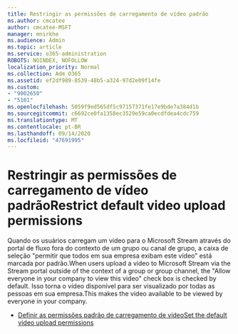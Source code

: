 ```yaml
---
title: Restringir as permissões de carregamento de vídeo padrão
ms.author: cmcatee
author: cmcatee-MSFT
manager: mnirkhe
ms.audience: Admin
ms.topic: article
ms.service: o365-administration
ROBOTS: NOINDEX, NOFOLLOW
localization_priority: Normal
ms.collection: Adm_O365
ms.assetid: ef2df989-8539-48b5-a324-97d2e09f14fe
ms.custom:
- "9002650"
- "5101"
ms.openlocfilehash: 5059f9ed565df5c97157371fe17e9bde7a384d1b
ms.sourcegitcommit: c6692ce0fa1358ec3529e59ca0ecdfdea4cdc759
ms.translationtype: MT
ms.contentlocale: pt-BR
ms.lasthandoff: 09/14/2020
ms.locfileid: "47691995"
---
```

# <a name="restrict-default-video-upload-permissions"></a><span data-ttu-id="ddb12-102">Restringir as permissões de carregamento de vídeo padrão</span><span class="sxs-lookup"><span data-stu-id="ddb12-102">Restrict default video upload permissions</span></span>

<span data-ttu-id="ddb12-103">Quando os usuários carregam um vídeo para o Microsoft Stream através do portal de fluxo fora do contexto de um grupo ou canal de grupo, a caixa de seleção "permitir que todos em sua empresa exibam este vídeo" está marcada por padrão.</span><span class="sxs-lookup"><span data-stu-id="ddb12-103">When users upload a video to Microsoft Stream via the Stream portal outside of the context of a group or group channel, the "Allow everyone in your company to view this video" check box is checked by default.</span></span> <span data-ttu-id="ddb12-104">Isso torna o vídeo disponível para ser visualizado por todas as pessoas em sua empresa.</span><span class="sxs-lookup"><span data-stu-id="ddb12-104">This makes the video available to be viewed by everyone in your company.</span></span>

- [<span data-ttu-id="ddb12-105">Definir as permissões padrão de carregamento de vídeo</span><span class="sxs-lookup"><span data-stu-id="ddb12-105">Set the default video upload permissions</span></span>](https://docs.microsoft.com/stream/default-video-permissions)
